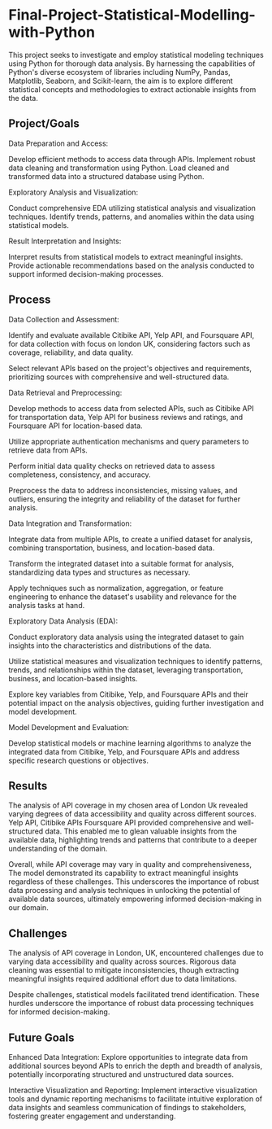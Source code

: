 # Final-Project-Statistical-Modelling-with-Python

This project seeks to investigate and employ statistical modeling techniques using Python for thorough data analysis. By harnessing the capabilities of Python's diverse ecosystem of libraries including NumPy, Pandas, Matplotlib, Seaborn, and Scikit-learn, the aim is to explore different statistical concepts and methodologies to extract actionable insights from the data.


## Project/Goals



Data Preparation and Access:

Develop efficient methods to access data through APIs.
Implement robust data cleaning and transformation using Python.
Load cleaned and transformed data into a structured database using Python.


Exploratory Analysis and Visualization:

Conduct comprehensive EDA utilizing statistical analysis and visualization techniques.
Identify trends, patterns, and anomalies within the data using statistical models.


Result Interpretation and Insights:

Interpret results from statistical models to extract meaningful insights.
Provide actionable recommendations based on the analysis conducted to support informed decision-making processes.

## Process
Data Collection and Assessment:

Identify and evaluate available Citibike API, Yelp API, and Foursquare API, for data collection with focus on london UK, considering factors such as coverage, reliability, and data quality.

Select relevant APIs based on the project's objectives and requirements, prioritizing sources with comprehensive and well-structured data.

Data Retrieval and Preprocessing:

Develop methods to access data from selected APIs, such as Citibike API for transportation data, Yelp API for business reviews and ratings, and Foursquare API for location-based data.

Utilize appropriate authentication mechanisms and query parameters to retrieve data from APIs.

Perform initial data quality checks on retrieved data to assess completeness, consistency, and accuracy.

Preprocess the data to address inconsistencies, missing values, and outliers, ensuring the integrity and reliability of the dataset for further analysis.

Data Integration and Transformation:

Integrate data from multiple APIs, to create a unified dataset for analysis, combining transportation, business, and location-based data.

Transform the integrated dataset into a suitable format for analysis, standardizing data types and structures as necessary.

Apply techniques such as normalization, aggregation, or feature engineering to enhance the dataset's usability and relevance for the analysis tasks at hand.

Exploratory Data Analysis (EDA):

Conduct exploratory data analysis using the integrated dataset to gain insights into the characteristics and distributions of the data.

Utilize statistical measures and visualization techniques to identify patterns, trends, and relationships within the dataset, leveraging transportation, business, and location-based insights.

Explore key variables from Citibike, Yelp, and Foursquare APIs and their potential impact on the analysis objectives, guiding further investigation and model development.

Model Development and Evaluation:

Develop statistical models or machine learning algorithms to analyze the integrated data from Citibike, Yelp, and Foursquare APIs and address specific research questions or objectives.

## Results


The analysis of API coverage in my chosen area of London Uk revealed varying degrees of data accessibility and quality across different sources. Yelp API, Citibike APIs Foursquare API provided comprehensive and well-structured data. This enabled me to glean valuable insights from the available data, highlighting trends and patterns that contribute to a deeper understanding of the domain.

Overall, while API coverage may vary in quality and comprehensiveness, The model demonstrated its capability to extract meaningful insights regardless of these challenges. This underscores the importance of robust data processing and analysis techniques in unlocking the potential of available data sources, ultimately empowering informed decision-making in our domain.


## Challenges 

The analysis of API coverage in London, UK, encountered challenges due to varying data accessibility and quality across sources. Rigorous data cleaning was essential to mitigate inconsistencies, though extracting meaningful insights required additional effort due to data limitations. 

Despite challenges, statistical models facilitated trend identification. These hurdles underscore the importance of robust data processing techniques for informed decision-making.

## Future Goals


Enhanced Data Integration: Explore opportunities to integrate data from additional sources beyond APIs to enrich the depth and breadth of analysis, potentially incorporating structured and unstructured data sources.

Interactive Visualization and Reporting: Implement interactive visualization tools and dynamic reporting mechanisms to facilitate intuitive exploration of data insights and seamless communication of findings to stakeholders, fostering greater engagement and understanding.
